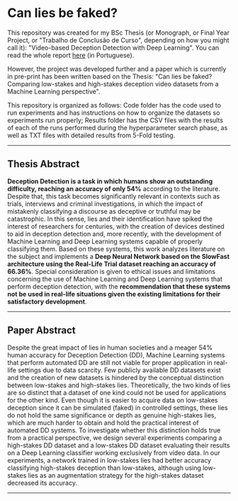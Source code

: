 # Can lies be faked?

This repository was created for my BSc Thesis (or Monograph, or Final Year Project, or "Trabalho de Conclusão de Curso", depending on how you might call it): "Video-based Deception Detection with Deep Learning". You can read the whole report [here](https://github.com/MahatKC/SlowFastDeceptionDetection/blob/master/Video-Based%20Deception%20Detection%20with%20Deep%20Learning.pdf) (in Portuguese).

However, the project was developed further and a paper which is currently in pre-print has been written based on the Thesis: "Can lies be faked? Comparing low-stakes and high-stakes deception video datasets from a Machine Learning perspective".

This repository is organized as follows: Code folder has the code used to run experiments and has instructions on how to organize the datasets so experiments run properly; Results folder has the CSV files with the results of each of the runs performed during the hyperparameter search phase, as well as TXT files with detailed results from 5-Fold testing.

---

## Thesis Abstract

**Deception Detection is a task in which humans show an outstanding difficulty, reaching an accuracy of only 54%** according to the literature. Despite that, this task becomes significantly relevant in contexts such as trials, interviews and criminal investigations, in which the impact of mistakenly classifying a discourse as deceptive or truthful may be catastrophic. In this sense, lies and their identification have spiked the interest of researchers for centuries, with the creation of devices destined to aid in deception detection and, more recently, with the development of Machine Learning and Deep Learning systems capable of properly classifying them. Based on these systems, this work analyzes literature on the subject and implements a **Deep Neural Network based on the SlowFast architecture using the Real-Life Trial dataset reaching an accuracy of 66.36%**. Special consideration is given to ethical issues and limitations concerning the use of Machine Learning and Deep Learning systems that perform deception detection, with the **recommendation that these systems not be used in real-life situations given the existing limitations for their satisfactory development**.

----

## Paper Abstract

Despite the great impact of lies in human societies and a meager 54\% human accuracy for Deception Detection (DD), Machine Learning systems that perform automated DD are still not viable for proper application in real-life settings due to data scarcity. Few publicly available DD datasets exist and the creation of new datasets is hindered by the conceptual distinction between low-stakes and high-stakes lies. Theoretically, the two kinds of lies are so distinct that a dataset of one kind could not be used for applications for the other kind. Even though it is easier to acquire data on low-stakes deception since it can be simulated (faked) in controlled settings, these lies do not hold the same significance or depth as genuine high-stakes lies, which are much harder to obtain and hold the practical interest of automated DD systems. To investigate whether this distinction holds true from a practical perspective, we design several experiments comparing a high-stakes DD dataset and a low-stakes DD dataset evaluating their results on a Deep Learning classifier working exclusively from video data. In our experiments, a network trained in low-stakes lies had better accuracy classifying high-stakes deception than low-stakes, although using low-stakes lies as an augmentation strategy for the high-stakes dataset decreased its accuracy.

----
